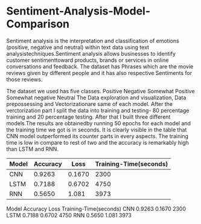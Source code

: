 # Sentiment-Analysis-Model-Comparison
Sentiment analysis is the interpretation and classification of emotions (positive, negative and neutral) within text data using text analysistechniques.Sentiment analysis allows businesses to identify customer sentimenttoward products, brands or services in online conversations and feedback. The dataset has Phrases which are the movie reviews given by
different people and it has also respective Sentiments for those reviews.

The dataset we used has five classes.
Positive
Negative
Somewhat Positive
Somewhat negative
Neutral
The Data exploration and visualization, Data prepossessing and Vectorizationare same of each model. After the verctorization part I split the data into training and testing- 80 percentage training and 20 percentage testing. After that I built three different models.The results are obtainedby running 50 epochs for each model and the training time we got is in seconds. It is clearly visible in the table that CNN model outperformed its counter parts in every aspects. The training time is low in compare to rest of two and the
accuracy is remarkably high than LSTM and RNN.

| Model  | Accuracy | Loss  | Training-Time(seconds) |
| ------------- | ------------- | ------------- | ------------- |
| CNN | 0.9263  | 0.1670 | 2300 |
| LSTM | 0.7188 | 0.6702 | 4750 |
| RNN | 0.5650 | 1.081 | 3973|

Model   Accuracy  Loss    Training-Time(seconds)
CNN     0.9263    0.1670  2300
LSTM    0.7188    0.6702  4750
RNN     0.5650    1.081   3973

